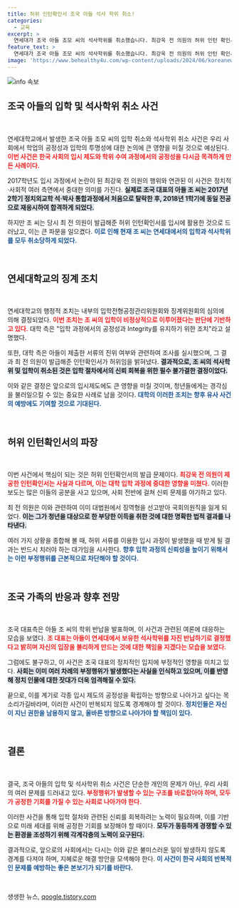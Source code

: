 ```yaml
---
title: 허위 인턴확인서 조국 아들 석사 학위 취소!
categories:
  - 교육
excerpt: >
  연세대가 조국 아들 조모 씨의 석사학위를 취소했습니다. 최강욱 전 의원의 허위 인턴 확인서 사용이 논란이 되면서, 조 씨는 결국 석사학위를 반납하기로 결심했습니다. 관련 사건의 전말을 클릭해 확인해보세요!
feature_text: >
  연세대가 조국 아들 조모 씨의 석사학위를 취소했습니다. 최강욱 전 의원의 허위 인턴 확인서 사용이 논란이 되면서, 조 씨는 결국 석사학위를 반납하기로 결심했습니다. 관련 사건의 전말을 클릭해 확인해보세요!
image: 'https://www.behealthy4u.com/wp-content/uploads/2024/06/koreanews.jpg'
---
```


<p><img src="https://www.behealthy4u.com/wp-content/uploads/2024/06/koreanews.jpg" alt="info 속보" /></p>

<h2 data-ke-size="size26">조국 아들의 입학 및 석사학위 취소 사건</h2>

<p data-ke-size="size16">&nbsp;</p>

<p>연세대학교에서 발생한 조국 아들 조모 씨의 입학 취소와 석사학위 취소 사건은 우리 사회에서 학업의 공정성과 입학의 투명성에 대한 논의에 큰 영향을 미칠 것으로 예상된다. <b><span style="color: #ee2323;">이번 사건은 한국 사회의 입시 제도와 학위 수여 과정에서의 공정성을 다시금 목격하게 만든 사례이다.</span></b> </p>

<p>2017학년도 입시 과정에서 논란이 된 최강욱 전 의원의 행위와 연관된 이 사건은 정치적·사회적 여러 측면에서 중대한 의미를 가진다. <b><span style="background-color: #21538527;">실제로 조국 대표의 아들 조 씨는 2017년 2학기 정치외교학 석·박사 통합과정에서 처음으로 탈락한 후, 2018년 1학기에 동일 전공으로 재응시하여 합격하게 되었다.</span></b> </p>

<p>하지만 조 씨는 당시 최 전 의원이 발급해준 허위 인턴확인서를 입시에 활용한 것으로 드러났고, 이는 큰 파문을 일으켰다. <b><span style="color: #1a5490;">이로 인해 현재 조 씨는 연세대에서의 입학과 석사학위를 모두 취소당하게 되었다.</span></b></p>

<p data-ke-size="size16">&nbsp;</p>

<h2 data-ke-size="size26">연세대학교의 징계 조치</h2>

<p data-ke-size="size16">&nbsp;</p>

<p>연세대학교의 행정적 조치는 내부의 입학전형공정관리위원회와 징계위원회의 심의에 의해 결정되었다. <b><span style="color: #ee2323;">이번 조치는 조 씨의 입학이 비정상적으로 이루어졌다는 판단에 기반하고 있다.</span></b> 대학 측은 "입학 과정에서의 공정성과 Integrity를 유지하기 위한 조치"라고 설명했다. </p>

<p>또한, 대학 측은 아들이 제출한 서류의 진위 여부와 관련하여 조사를 실시했으며, 그 결과 최 전 의원이 발급해준 인턴확인서가 허위임을 밝혀냈다. <b><span style="background-color: #21538527;">결과적으로, 조 씨의 석사학위 및 입학이 취소된 것은 입학 절차에서의 신뢰 회복을 위한 필수 불가결한 결정이었다.</span></b> </p>

<p>이와 같은 결정은 앞으로의 입시제도에도 큰 영향을 미칠 것이며, 청년들에게는 경각심을 불러일으킬 수 있는 중요한 사례로 남을 것이다. <b><span style="color: #1a5490;">대학의 이러한 조치는 향후 유사 사건의 예방에도 기여할 것으로 기대된다.</span></b></p>

<p data-ke-size="size16">&nbsp;</p>

<h2 data-ke-size="size26">허위 인턴확인서의 파장</h2>

<p data-ke-size="size16">&nbsp;</p>

<p>이번 사건에서 핵심이 되는 것은 허위 인턴확인서의 발급 문제이다. <b><span style="color: #ee2323;">최강욱 전 의원이 제공한 인턴확인서는 사실과 다르며, 이는 대학 입학 과정에 중대한 영향을 미쳤다.</span></b> 이러한 보도는 많은 이들의 공분을 사고 있으며, 사회 전반에 걸쳐 신뢰 문제를 야기하고 있다. </p>

<p>최 전 의원은 이와 관련하여 이미 대법원에서 징역형을 선고받아 국회의원직을 잃게 되었다. <b><span style="background-color: #21538527;">이는 그가 청년을 대상으로 한 부당한 이득을 취한 것에 대한 명확한 법적 결과를 나타낸다.</span></b> </p>

<p>여러 가지 상황을 종합해 볼 때, 허위 서류를 이용한 입시 과정이 발생했을 때 받게 될 결과는 반드시 치러야 하는 대가임을 시사한다. <b><span style="color: #1a5490;">향후 입학 과정의 신뢰성을 높이기 위해서는 이런 부정행위를 근본적으로 차단해야 할 것이다.</span></b></p>

<p data-ke-size="size16">&nbsp;</p>

<h2 data-ke-size="size26">조국 가족의 반응과 향후 전망</h2>

<p data-ke-size="size16">&nbsp;</p>

<p>조국 대표측은 아들 조 씨의 학위 반납을 발표하며, 이 사건과 관련된 여론에 대응하는 모습을 보였다. <b><span style="color: #ee2323;">조 대표는 아들이 연세대에서 보유한 석사학위를 자진 반납하기로 결정했다고 밝히며 자신의 입장을 불리하게 만드는 것에 대한 책임을 지겠다는 모습을 보였다.</span></b></p>

<p>그럼에도 불구하고, 이 사건은 조국 대표의 정치적인 입지에 부정적인 영향을 미치고 있다. <b><span style="background-color: #21538527;">사회는 이미 여러 차례의 부정행위가 발생했다는 사실을 인식하고 있으며, 이를 반영해 정치 인물에 대한 잣대가 더욱 엄격해질 수 있다.</span></b> </p>

<p>끝으로, 이를 계기로 각종 입시 제도의 공정성을 확립하는 방향으로 나아가고 싶다는 목소리가길바라며, 이러한 사건이 반복되지 않도록 경계해야 할 것이다. <b><span style="color: #1a5490;">정치인들은 자신이 지닌 권한을 남용하지 않고, 올바른 방향으로 나아가야 할 책임이 있다.</span></b></p>

<p data-ke-size="size16">&nbsp;</p>

<h2 data-ke-size="size26">결론</h2>

<p data-ke-size="size16">&nbsp;</p>

<p>결국, 조국 아들의 입학 및 석사학위 취소 사건은 단순한 개인의 문제가 아닌, 우리 사회의 여러 문제를 드러내고 있다. <b><span style="color: #ee2323;">부정행위가 발생할 수 있는 구조를 바로잡아야 하며, 모두가 공정한 기회를 가질 수 있는 사회로 나아가야 한다.</span></b></p>

<p>이러한 사건을 통해 입학 절차와 관련된 신뢰를 회복하려는 노력이 필요하며, 이를 기반으로 미래 세대를 위해 공정한 기회를 보장해야 할 때이다. <b><span style="background-color: #21538527;">모두가 동등하게 경쟁할 수 있는 환경을 조성하기 위해 각계각층의 노력이 요구된다.</span></b> </p>

<p>결과적으로, 앞으로의 사회에서는 다시는 이와 같은 불미스러운 일이 발생하지 않도록 경계를 다져야 하며, 지혜로운 해결 방안을 모색해야 한다. <b><span style="color: #1a5490;">이 사건이 한국 사회의 반복적인 문제를 예방하는 좋은 본보기가 되기를 바란다.</span></b></p>

<p data-ke-size="size16">&nbsp;</p>
생생한 뉴스, <a href="https://qoogle.tistory.com" rel="dofollow">qoogle.tistory.com</a>


